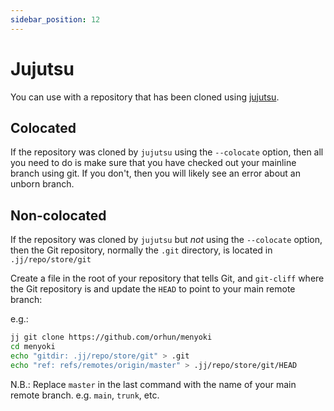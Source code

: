 ```yaml
---
sidebar_position: 12
---
```


# Jujutsu

You can use with a repository that has been cloned using [jujutsu](https://martinvonz.github.io/jj/latest/).

## Colocated

If the repository was cloned by `jujutsu` using the `--colocate` option, then all you need to do is make sure that
you have checked out your mainline branch using git.
If you don't, then you will likely see an error about an unborn branch.

## Non-colocated

If the repository was cloned by `jujutsu` but *not* using the `--colocate` option,
then the Git repository, normally the `.git` directory, is located in `.jj/repo/store/git`

Create a file in the root of your repository that tells Git, and `git-cliff` where the Git repository is
and update the `HEAD` to point to your main remote branch:

e.g.:

```bash
jj git clone https://github.com/orhun/menyoki
cd menyoki
echo "gitdir: .jj/repo/store/git" > .git
echo "ref: refs/remotes/origin/master" > .jj/repo/store/git/HEAD
```

N.B.: Replace `master` in the last command with the name of your main remote branch. e.g. `main`, `trunk`, etc.

